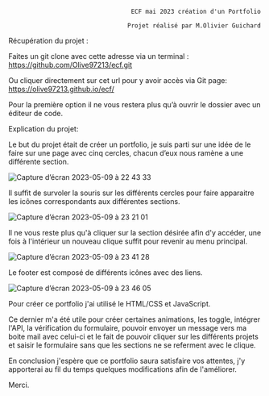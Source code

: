                                       ECF mai 2023 création d'un Portfolio
												             
                                     Projet réalisé par M.Olivier Guichard


Récupération du projet : 

Faites un git clone avec cette adresse via un terminal : https://github.com/Olive97213/ecf.git

Ou cliquer directement sur cet url pour y avoir accès via Git page: https://olive97213.github.io/ecf/

Pour la première option il ne vous restera plus qu’à ouvrir le dossier avec un éditeur de code.

Explication du projet: 

Le but du projet était de créer un portfolio, je suis parti sur une idée de le faire sur une page avec cinq cercles, chacun d’eux nous ramène a une différente section.


![Capture d’écran 2023-05-09 à 22 43 33](https://github.com/Olive97213/ecf/assets/122599519/7230faec-6466-4ebf-9510-8dccfaacede9)

Il suffit de survoler la souris sur les différents cercles pour faire apparaitre les icônes correspondants aux différentes sections.

![Capture d’écran 2023-05-09 à 23 21 01](https://github.com/Olive97213/ecf/assets/122599519/d9ba7ede-f718-4c54-9a45-0f80b0b8098c)

Il ne vous reste plus qu'à cliquer sur la section désirée afin d'y accéder, une fois à l'intérieur un nouveau clique suffit pour revenir au menu principal.

![Capture d’écran 2023-05-09 à 23 41 28](https://github.com/Olive97213/ecf/assets/122599519/b92fa7bb-0e41-44b3-afb8-d6bce9071723)

Le footer est composé de différents icônes avec des liens.

![Capture d’écran 2023-05-09 à 23 46 05](https://github.com/Olive97213/ecf/assets/122599519/d8879180-81ab-4be2-8dd0-10deaf46d360)

Pour créer ce portfolio j'ai utilisé le HTML/CSS et JavaScript.

Ce dernier m'a été utile pour créer certaines animations, les toggle, intégrer l'API, la vérification du formulaire, pouvoir envoyer un message vers ma boite mail avec celui-ci et le fait de pouvoir cliquer sur les différents projets et saisir le formulaire sans que les sections ne se referment avec le clique.

En conclusion j'espère que ce portfolio saura satisfaire vos attentes, j'y apporterai au fil du temps quelques modifications afin de l'améliorer.

Merci.



